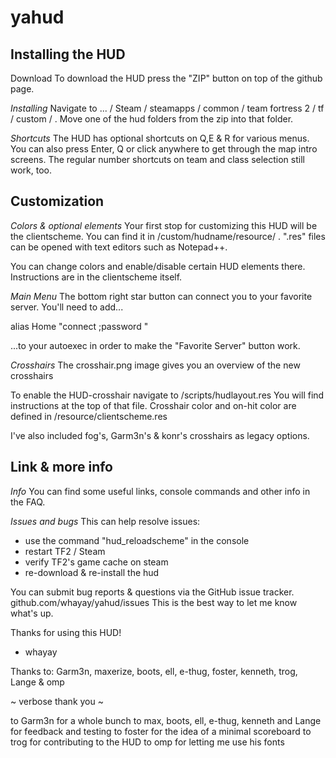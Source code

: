 # yahud

## Installing the HUD

Download
To download the HUD press the "ZIP" button on top of the github page.

*Installing*
Navigate to ... / Steam / steamapps / common / team fortress 2 / tf / custom / .
Move one of the hud folders from the zip into that folder.



*Shortcuts*
The HUD has optional shortcuts on Q,E & R for various menus.
You can also press Enter, Q or click anywhere to get through the map intro screens.
The regular number shortcuts on team and class selection still work, too.



## Customization

*Colors & optional elements*
Your first stop for customizing this HUD will be the clientscheme. 
You can find it in /custom/hudname/resource/ .
".res" files can be opened with text editors such as Notepad++. 

You can change colors and enable/disable certain HUD elements there.
Instructions are in the clientscheme itself.

*Main Menu*
The bottom right star button can connect you to your favorite server.
You'll need to add...

alias Home "connect <insert server IP>;password <insert password>"

...to your autoexec in order to make the "Favorite Server" button work.


*Crosshairs*
The crosshair.png image gives you an overview of the new crosshairs

To enable the HUD-crosshair navigate to /scripts/hudlayout.res
You will find instructions at the top of that file.
Crosshair color and on-hit color are defined in  /resource/clientscheme.res

I've also included fog's, Garm3n's & konr's crosshairs as legacy options.



## Link & more info

*Info*
You can find some useful links, console commands and other info in the FAQ.

*Issues and bugs*
This can help resolve issues:
* use the command "hud_reloadscheme" in the console
* restart TF2 / Steam
* verify TF2's game cache on steam
* re-download & re-install the hud

You can submit bug reports & questions via the  GitHub issue tracker.
github.com/whayay/yahud/issues
This is the best way to let me know what's up.



Thanks for using this HUD!
 - whayay
        
		

Thanks to: Garm3n, maxerize, boots, ell, e-thug, foster, kenneth, trog, Lange & omp

~ verbose thank you ~

to Garm3n for a whole bunch
to max, boots, ell, e-thug, kenneth and Lange for feedback and testing
to foster for the idea of a minimal scoreboard
to trog for contributing to the HUD
to omp for letting me use his fonts